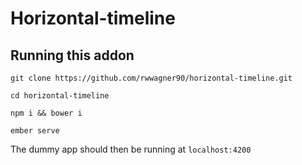 # Horizontal-timeline

## Running this addon

`git clone https://github.com/rwwagner90/horizontal-timeline.git`

`cd horizontal-timeline`

`npm i && bower i`

`ember serve`

The dummy app should then be running at `localhost:4200`

